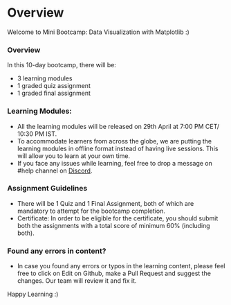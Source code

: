 # Overview

Welcome to Mini Bootcamp: Data Visualization with Matplotlib :)

### Overview

In this 10-day bootcamp, there will be:

* 3 learning modules
* 1 graded quiz assignment
* 1 graded final assignment

### Learning Modules:

* All the learning modules will be released on 29th April at 7:00 PM CET/ 10:30 PM IST.
* To accommodate learners from across the globe, we are putting the learning modules in offline format instead of having live sessions. This will allow you to learn at your own time.
* If you face any issues while learning, feel free to drop a message on #help channel on [Discord](https://discord.gg/E2XfSEYm2W).

### Assignment Guidelines

* There will be 1 Quiz and 1 Final Assignment, both of which are mandatory to attempt for the bootcamp completion.
* Certificate: In order to be eligible for the certificate, you should submit both the assignments with a total score of minimum 60% (including both).

### Found any errors in content?

* In case you found any errors or typos in the learning content, please feel free to click on Edit on Github, make a Pull Request and suggest the changes. Our team will review it and fix it.

Happy Learning :)
